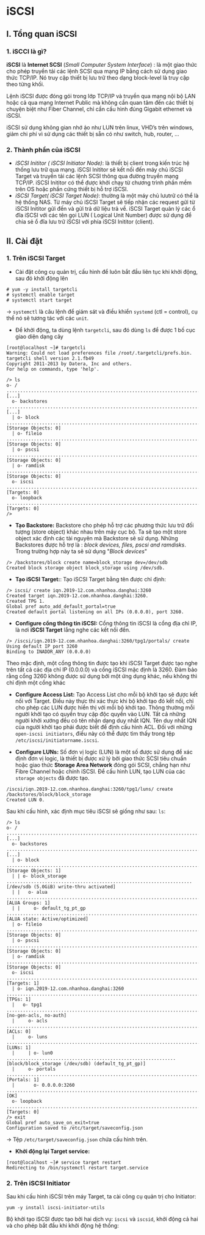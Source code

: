 # iSCSI

## I. Tổng quan iSCSI

### 1. iSCCI là gì?

**iSCSI** là **Internet SCSI** (*Small Computer System Interface*) : là một giao thức cho phép truyền tải các lệnh SCSI qua mạng IP bằng cách sử dụng giao thức TCP/IP. Nó truy cập thiết bị lưu trữ theo dạng block-level là truy cập theo từng khối.

Lệnh iSCSI được đóng gói trong lớp TCP/IP và truyền qua mạng nội bộ LAN hoặc cả qua mạng Internet Public mà không cần quan tâm đến các thiết bị chuyện biệt như Fiber Channel, chỉ cần cấu hình đúng Gigabit ethernet và iSCSI.

iSCSI sử dụng không gian nhớ ảo như LUN trên linux, VHD’s trên windows, giảm chi phí vì sử dụng các thiết bị sẵn có như switch, hub, router, …

### 2. Thành phần của iSCSI
- *iSCSI Inititor ( iSCSI Initiator Node)*: là thiết bị client trong kiến trúc hệ thống lưu trữ qua mạng. iSCSI Inititor sẽ kết nối đến máy chủ iSCSI Target và truyền tải các lệnh SCSI thông qua đường truyền mạng TCP/IP. iSCSI Inititor có thể được khởi chạy từ chương trình phần mềm trên OS hoặc phần cứng thiết bị hỗ trợ iSCSI.
- *iSCSI Target( iSCSI Target Node)*: thường là một máy chủ lưutrữ có thể là hệ thống NAS. Từ máy chủ iSCSI Target sẽ tiếp nhận các request gửi từ iSCSI Inititor gửi đến và gửi trả dữ liệu trả về. iSCSI Target quản lý các ổ đĩa iSCSI với các tên gọi LUN ( Logical Unit Number) được sử dụng để chia sẻ ổ đĩa lưu trữ iSCSI với phía iSCSI Inititor (client).

## II. Cài đặt

### 1. Trên iSCSI Target

- Cài đặt công cụ quản trị, cấu hình để luôn bắt đầu liên tục khi khởi động, sau đó khởi động lên
```
# yum -y install targetcli
# systemctl enable target
# systemctl start target
```

-> `systemctl` là câu lệnh để giám sát và điều khiển `systemd` (ctl = control), cụ thể nó sẽ tương tác với các `unit`.

- Để khởi động, ta dùng lệnh `targetcli`, sau đó dùng `ls` để được 1 bố cục giao diện dạng cây
```
[root@localhost ~]# targetcli
Warning: Could not load preferences file /root/.targetcli/prefs.bin.
targetcli shell version 2.1.fb49
Copyright 2011-2013 by Datera, Inc and others.
For help on commands, type 'help'.

/> ls
o- / ......................................................................................................................... [...]
  o- backstores .............................................................................................................. [...]
  | o- block .................................................................................................. [Storage Objects: 0]
  | o- fileio ................................................................................................. [Storage Objects: 0]
  | o- pscsi .................................................................................................. [Storage Objects: 0]
  | o- ramdisk ................................................................................................ [Storage Objects: 0]
  o- iscsi ............................................................................................................ [Targets: 0]
  o- loopback ......................................................................................................... [Targets: 0]
/>
```

- **Tạo Backstore:**
Backstore cho phép hỗ trợ các phương thức lưu trữ đối tượng (store object) khác nhau trên máy cục bộ. Ta sẽ tạo một store object xác định các tài nguyên mà Backstore sẽ sử dụng. 
Những Backstores được hỗ trợ là : *block devices, files, pscsi and ramdisks*. Trong trường hợp này ta sẽ sử dụng "*Block devices*"

```
/> /backstores/block create name=block_storage dev=/dev/sdb
Created block storage object block_storage using /dev/sdb.
```

- **Tạo iSCSI Target:**: 
Tạo iSCSI Target bằng tên được chỉ định:
```
/> iscsi/ create iqn.2019-12.com.nhanhoa.danghai:3260
Created target iqn.2019-12.com.nhanhoa.danghai:3260.
Created TPG 1.
Global pref auto_add_default_portal=true
Created default portal listening on all IPs (0.0.0.0), port 3260.
```

- **Configure cổng thông tin iSCSI:**
Cổng thông tin iSCSI là cổng địa chỉ IP, là nơi **iSCSI Target** lắng nghe các kết nối đến.
```
/> /iscsi/iqn.2019-12.com.nhanhoa.danghai:3260/tpg1/portals/ create
Using default IP port 3260
Binding to INADDR_ANY (0.0.0.0)
```

Theo mặc định, một cổng thông tin được tạo khi iSCSI Target được tạo nghe trên tất cả các địa chỉ IP (0.0.0.0) và cổng iSCSI mặc định là 3260. Đảm bảo rằng cổng 3260 không được sử dụng bởi một ứng dụng khác, nếu không thì chỉ định một cổng khác

- **Configure Access List:**
Tạo Access List cho mỗi bộ khởi tạo sẽ được kết nối với Target. Điều này thực thi xác thực khi bộ khởi tạo đó kết nối, chỉ cho phép các LUN được hiển thị với mỗi bộ khởi tạo.
Thông thường mỗi người khởi tạo có quyền truy cập độc quyền vào LUN. Tất cả những người khởi xướng đều có tên nhận dạng duy nhất IQN. Tên duy nhất IQN của người khởi tạo phải được biết để định cấu hình ACL. Đối với những `open-iscsi initiators`, điều này có thể được tìm thấy trong tệp `/etc/iscsi/initiatorname.iscsi`.




- **Configure  LUNs:**
Số đơn vị logic (LUN) là một số được sử dụng để xác định đơn vị logic, là thiết bị được xử lý bởi giao thức SCSI tiêu chuẩn hoặc giao thức **Storage Area Network** đóng gói SCSI, chẳng hạn như Fibre Channel hoặc chính iSCSI. Để cấu hình LUN, tạo LUN của các `storage objects` đã được tạo.

```
/iscsi/iqn.2019-12.com.nhanhoa.danghai:3260/tpg1/luns/ create /backstores/block/block_storage
Created LUN 0.
```

Sau khi cấu hình, xác định mục tiêu iSCSI sẽ giống như sau: `ls`:
```
/> ls
o- / ......................................................................................................................... [...]
  o- backstores .............................................................................................................. [...]
  | o- block .................................................................................................. [Storage Objects: 1]
  | | o- block_storage .................................................................... [/dev/sdb (5.0GiB) write-thru activated]
  | |   o- alua ................................................................................................... [ALUA Groups: 1]
  | |     o- default_tg_pt_gp ....................................................................... [ALUA state: Active/optimized]
  | o- fileio ................................................................................................. [Storage Objects: 0]
  | o- pscsi .................................................................................................. [Storage Objects: 0]
  | o- ramdisk ................................................................................................ [Storage Objects: 0]
  o- iscsi ............................................................................................................ [Targets: 1]
  | o- iqn.2019-12.com.nhanhoa.danghai:3260 .............................................................................. [TPGs: 1]
  |   o- tpg1 ............................................................................................... [no-gen-acls, no-auth]
  |     o- acls .......................................................................................................... [ACLs: 0]
  |     o- luns .......................................................................................................... [LUNs: 1]
  |     | o- lun0 .............................................................. [block/block_storage (/dev/sdb) (default_tg_pt_gp)]
  |     o- portals .................................................................................................... [Portals: 1]
  |       o- 0.0.0.0:3260 ..................................................................................................... [OK]
  o- loopback ......................................................................................................... [Targets: 0]
/> exit
Global pref auto_save_on_exit=true
Configuration saved to /etc/target/saveconfig.json
```

-> Tệp `/etc/target/saveconfig.json` chứa cấu hình trên.

- **Khởi động lại Target service:**
```
[root@localhost ~]# service target restart
Redirecting to /bin/systemctl restart target.service
```

### 2. Trên iSCSI Initiator

Sau khi cấu hình iSCSI trên máy Target, ta cài công cụ quản trị cho Initiator:

`yum -y install iscsi-initiator-utils`

Bộ khởi tạo iSCSI được tạo bởi hai dịch vụ: `iscsi` và `iscsid`, khởi động cả hai và cho phép bắt đầu khi khởi động hệ thống:
